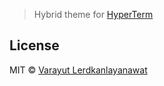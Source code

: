 > Hybrid theme for [HyperTerm](https://hyperterm.org)


## License

MIT © [Varayut Lerdkanlayanawat](https://github.com/lvarayut)
